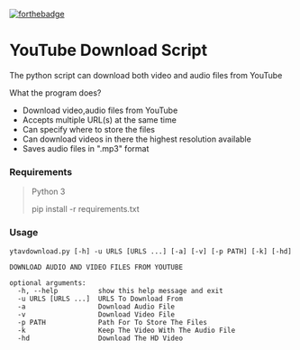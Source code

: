 [![forthebadge](https://forthebadge.com/images/badges/made-with-python.svg)](https://forthebadge.com)
# YouTube Download Script
The python script can download both video and audio files from YouTube

What the program does?
- Download video,audio files from YouTube
- Accepts multiple URL(s) at the same time
- Can specify where to store the files
- Can download videos in there the highest resolution available
- Saves audio files in ".mp3" format

### Requirements
> Python 3
> 
> pip install -r requirements.txt

### Usage
```
ytavdownload.py [-h] -u URLS [URLS ...] [-a] [-v] [-p PATH] [-k] [-hd]

DOWNLOAD AUDIO AND VIDEO FILES FROM YOUTUBE

optional arguments:
  -h, --help          show this help message and exit
  -u URLS [URLS ...]  URLS To Download From
  -a                  Download Audio File
  -v                  Download Video File
  -p PATH             Path For To Store The Files
  -k                  Keep The Video With The Audio File
  -hd                 Download The HD Video

```


